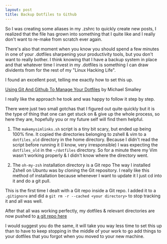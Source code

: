 ```yaml
---
layout: post
title: Backup Dotfiles to Github
---
```


So I was creating some aliases in my .zshrc to quickly create new posts, I realized that the file has grown into something that I quite like and I really don't want to re-make from scratch ever again.

There's also that moment when you know you should spend a few minutes in one of your .dotfiles sharpening your productivity tools, but you don't want to really bother. I think knowing that I have a backup system in place and that whatever time I invest in my .dotfiles is something I can draw dividents from for the rest of my "Linux Hacking Life".

I found an excellent post, telling me exactly how to set this up.

<a href="http://blog.smalleycreative.com/tutorials/using-git-and-github-to-manage-your-dotfiles/" target="_blank">Using Git And Github To Manage Your Dotfiles</a> by Michael Smalley

I really like the approach he took and was happy to follow it step by step.

There were just two small gotchas that I figured out quite quickly but it is the type of thing that one can get stuck on & give up the whole process, so here they are, hopefully you or my future self will find them helpful.

1. The `makemysimlinks.sh` script is a tiny bit scary, but ended up being 100% fine.
It copied the directories belonging to zshell & vim to a `dotfiles_old` directory in the home directory. Because I didn't read the script before running it (I know, very irresponsible) I was expecting the `dotfiles_old` in the `~/dotfiles` directory. So for a minute there my Vim wasn't working properly & I didn't know where the directory went.

2. The `oh-my-zsh` installation directory is a Git repo
The way I installed Zshell on Ubuntu was by cloning the Git repository. I really like this method of installation because whenever I want to update it I just cd into it and do a git pull.

This is the first time I dealt with a Git repo inside a Git repo. I added it to a `.gitignore` and did a `git rm -r --cached <your directory>` to stop tracking it and all was well.

After that all was working perfectly, my dotfiles & relevant directories are now pushed to <a href="https://github.com/dewetblomerus/dotfiles" target="_blank">a git repo here</a>

I would suggest you do the same, it will take you way less time to set this up than to have to keep stopping in the middle of your work to go add things to your dotfiles that you forgot when you moved to your new machine.
